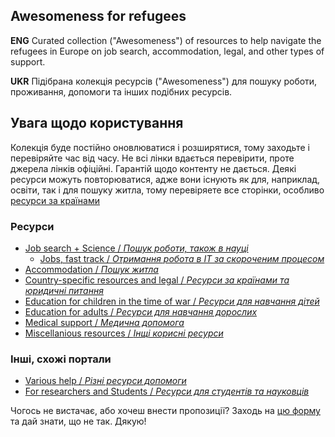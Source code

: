 ## Awesomeness for refugees
**ENG** Curated collection ("Awesomeness") of resources to help navigate the refugees in Europe on job search, accommodation, legal, and other types of support.

**UKR** Підібрана колекція ресурсів ("Awesomeness") для пошуку роботи, проживання, допомоги та інших подібних ресурсів.

## Увага щодо користування
Колекція буде постійно оновлюватися і розширятися, тому заходьте і перевіряйте час від часу. Не всі лінки вдається перевірити, проте джерела лінків офіційні. Гарантій щодо контенту не дається. Деякі ресурси можуть повторюватися, адже вони існують як для, наприклад, освіти, так і для пошуку житла, тому перевіряете все сторінки, особливо [ресурси за країнами](content/by_country.md)

### Ресурси

* [Job search + Science / _Пошук роботи, також в науці_](content/job_search.md)
  * [Jobs, fast track / _Отримання робота в ІТ за скороченим процесом_](content/jobs_fasttrack.md)
* [Accommodation / _Пошук житла_](content/accommodation.md)
* [Country-specific resources and legal / _Ресурси за країнами та юридичні питання_](content/by_country.md)
* [Education for children in the time of war / _Ресурси для навчання дітей_](content/education_children.md)
* [Education for adults / _Ресурси для навчання дорослих_](content/education_adults.md)
* [Medical support / _Медична допомога_](content/medical.md)
* [Miscellanious resources / _Інщі корисні ресурси_](content/misc.md)


### Інші, схожі портали
* [Various help / _Різні ресурси допомоги_](https://youthful-plant-07b.notion.site/Help-with-work-71deeb69a45b4ce9b26efc5eff741a73)
* [For researchers and Students / _Ресурси для студентів та науковців_](https://github.com/bgruening/awesome-ukraine-support/blob/main/README.md)

Чогось не вистачає, або хочеш внести пропозиції? Заходь на [цю форму](https://docs.google.com/forms/d/e/1FAIpQLSecFTM6L5tsFEDgfmxSzEMplG3YSja_ncb561XlC4RuOBJiQg/viewform?usp=sf_link) та дай знати, що не так. Дякую!